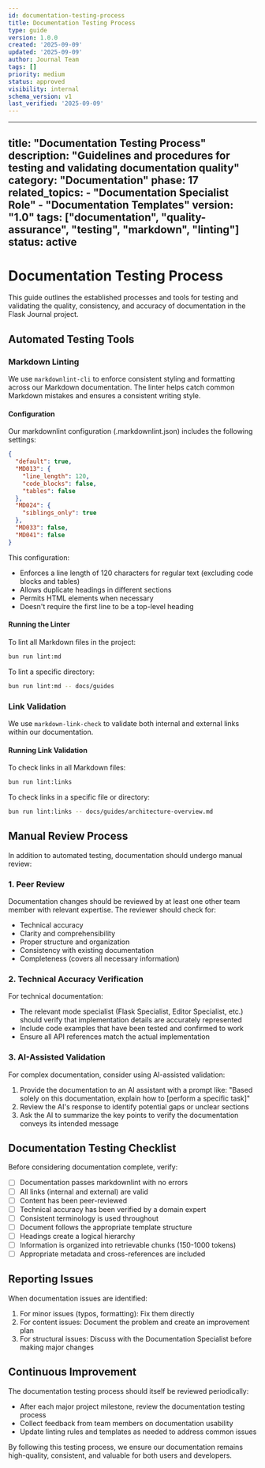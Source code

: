 ```yaml
---
id: documentation-testing-process
title: Documentation Testing Process
type: guide
version: 1.0.0
created: '2025-09-09'
updated: '2025-09-09'
author: Journal Team
tags: []
priority: medium
status: approved
visibility: internal
schema_version: v1
last_verified: '2025-09-09'
---
```


***

title: "Documentation Testing Process"
description: "Guidelines and procedures for testing and validating documentation quality"
category: "Documentation"
phase: 17
related\_topics:
\- "Documentation Specialist Role"
\- "Documentation Templates"
version: "1.0"
tags: \["documentation", "quality-assurance", "testing", "markdown", "linting"]
status: active
--------------

# Documentation Testing Process

This guide outlines the established processes and tools for testing and validating the quality, consistency, and accuracy of documentation in the Flask Journal project.

## Automated Testing Tools

### Markdown Linting

We use `markdownlint-cli` to enforce consistent styling and formatting across our Markdown documentation. The linter helps catch common Markdown mistakes and ensures a consistent writing style.

#### Configuration

Our markdownlint configuration (.markdownlint.json) includes the following settings:

```json
{
  "default": true,
  "MD013": {
    "line_length": 120,
    "code_blocks": false,
    "tables": false
  },
  "MD024": {
    "siblings_only": true
  },
  "MD033": false,
  "MD041": false
}
```

This configuration:

- Enforces a line length of 120 characters for regular text (excluding code blocks and tables)
- Allows duplicate headings in different sections
- Permits HTML elements when necessary
- Doesn't require the first line to be a top-level heading

#### Running the Linter

To lint all Markdown files in the project:

```bash
bun run lint:md
```

To lint a specific directory:

```bash
bun run lint:md -- docs/guides
```

### Link Validation

We use `markdown-link-check` to validate both internal and external links within our documentation.

#### Running Link Validation

To check links in all Markdown files:

```bash
bun run lint:links
```

To check links in a specific file or directory:

```bash
bun run lint:links -- docs/guides/architecture-overview.md
```

## Manual Review Process

In addition to automated testing, documentation should undergo manual review:

### 1. Peer Review

Documentation changes should be reviewed by at least one other team member with relevant expertise. The reviewer should check for:

- Technical accuracy
- Clarity and comprehensibility
- Proper structure and organization
- Consistency with existing documentation
- Completeness (covers all necessary information)

### 2. Technical Accuracy Verification

For technical documentation:

- The relevant mode specialist (Flask Specialist, Editor Specialist, etc.) should verify that implementation details are accurately represented
- Include code examples that have been tested and confirmed to work
- Ensure all API references match the actual implementation

### 3. AI-Assisted Validation

For complex documentation, consider using AI-assisted validation:

1. Provide the documentation to an AI assistant with a prompt like: "Based solely on this documentation, explain how to \[perform a specific task]"
2. Review the AI's response to identify potential gaps or unclear sections
3. Ask the AI to summarize the key points to verify the documentation conveys its intended message

## Documentation Testing Checklist

Before considering documentation complete, verify:

- [ ] Documentation passes markdownlint with no errors
- [ ] All links (internal and external) are valid
- [ ] Content has been peer-reviewed
- [ ] Technical accuracy has been verified by a domain expert
- [ ] Consistent terminology is used throughout
- [ ] Document follows the appropriate template structure
- [ ] Headings create a logical hierarchy
- [ ] Information is organized into retrievable chunks (150-1000 tokens)
- [ ] Appropriate metadata and cross-references are included

## Reporting Issues

When documentation issues are identified:

1. For minor issues (typos, formatting): Fix them directly
2. For content issues: Document the problem and create an improvement plan
3. For structural issues: Discuss with the Documentation Specialist before making major changes

## Continuous Improvement

The documentation testing process should itself be reviewed periodically:

- After each major project milestone, review the documentation testing process
- Collect feedback from team members on documentation usability
- Update linting rules and templates as needed to address common issues

By following this testing process, we ensure our documentation remains high-quality, consistent, and valuable for both users and developers.
